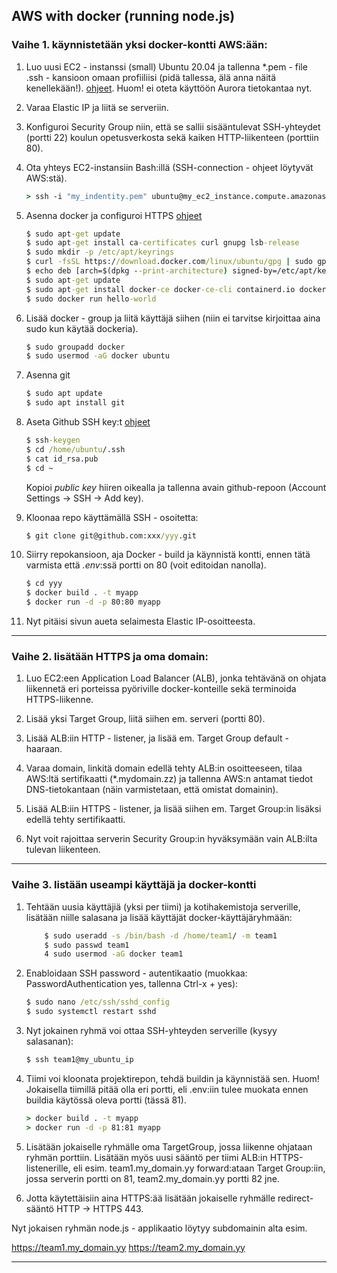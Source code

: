 ## AWS with docker (running node.js)

### Vaihe 1. käynnistetään yksi docker-kontti AWS:ään:

1. Luo uusi EC2 - instanssi (small) Ubuntu 20.04 ja tallenna *.pem - file .ssh - kansioon omaan profiiliisi (pidä tallessa, älä anna näitä kenellekään!). [ohjeet](https://www.clickittech.com/devops/deploy-nodejs-app-to-aws/). Huom! ei oteta käyttöön Aurora tietokantaa nyt.
2. Varaa Elastic IP ja liitä se serveriin.
3. Konfiguroi Security Group niin, että se sallii sisääntulevat SSH-yhteydet (portti 22) koulun opetusverkosta sekä kaiken HTTP-liikenteen (porttiin 80).
4. Ota yhteys EC2-instansiin Bash:illä (SSH-connection - ohjeet löytyvät AWS:stä).

    ```cmd
    > ssh -i "my_indentity.pem" ubuntu@my_ec2_instance.compute.amazonas.com
    ```

5. Asenna docker ja configuroi HTTPS [ohjeet](https://docs.docker.com/engine/install/ubuntu/)

    ```cmd
    $ sudo apt-get update
    $ sudo apt-get install ca-certificates curl gnupg lsb-release
    $ sudo mkdir -p /etc/apt/keyrings
    $ curl -fsSL https://download.docker.com/linux/ubuntu/gpg | sudo gpg --dearmor -o /etc/apt/keyrings/docker.gpg
    $ echo deb [arch=$(dpkg --print-architecture) signed-by=/etc/apt/keyrings/docker.gpg] https://download.docker.com/linux/ubuntu $(lsb_release -cs) $ stable" | sudo tee /etc/apt/sources.list.d/docker.list > /dev/null
    $ sudo apt-get update
    $ sudo apt-get install docker-ce docker-ce-cli containerd.io docker-compose-plugin
    $ sudo docker run hello-world
    ```

6. Lisää docker - group ja liitä käyttäjä siihen (niin ei tarvitse kirjoittaa aina sudo kun käytää dockeria).

    ```cmd
    $ sudo groupadd docker
    $ sudo usermod -aG docker ubuntu
    ```

7. Asenna git

    ```cmd
    $ sudo apt update
    $ sudo apt install git
    ```

8. Aseta Github SSH key:t [ohjeet](https://www.theserverside.com/blog/Coffee-Talk-Java-News-Stories-and-Opinions/GitHub-SSH-Key-Setup-Config-Ubuntu-Linux)

    ```cmd
    $ ssh-keygen
    $ cd /home/ubuntu/.ssh
    $ cat id_rsa.pub
    $ cd ~
    ```

    Kopioi *public key* hiiren oikealla ja tallenna avain github-repoon (Account Settings -> SSH -> Add key).

9. Kloonaa repo käyttämällä SSH - osoitetta:

    ```cmd
    $ git clone git@github.com:xxx/yyy.git
    ```

10. Siirry repokansioon, aja Docker - build ja käynnistä kontti, ennen tätä varmista että *.env*:ssä portti on 80 (voit editoidan nanolla).

    ```cmd
    $ cd yyy
    $ docker build . -t myapp
    $ docker run -d -p 80:80 myapp
    ```

11. Nyt pitäisi sivun aueta selaimesta Elastic IP-osoitteesta.

---

### Vaihe 2. lisätään HTTPS ja oma domain:

1. Luo EC2:een Application Load Balancer (ALB), jonka tehtävänä on ohjata liikennetä eri porteissa pyöriville docker-konteille sekä terminoida HTTPS-liikenne.

2. Lisää yksi Target Group, liitä siihen em. serveri (portti 80).

3. Lisää ALB:iin HTTP - listener, ja lisää em. Target Group default - haaraan.

4. Varaa domain, linkitä domain edellä tehty ALB:in osoitteeseen, tilaa AWS:ltä sertifikaatti (*.mydomain.zz) ja tallenna AWS:n antamat tiedot DNS-tietokantaan (näin varmistetaan, että omistat domainin).

5. Lisää ALB:iin HTTPS - listener, ja lisää siihen em. Target Group:in lisäksi edellä tehty sertifikaatti.

6. Nyt voit rajoittaa serverin Security Group:in hyväksymään vain ALB:ilta tulevan liikenteen.

---
### Vaihe 3. listään useampi käyttäjä ja docker-kontti

1. Tehtään uusia käyttäjiä (yksi per tiimi) ja kotihakemistoja serverille, lisätään niille salasana ja lisää käyttäjät docker-käyttäjäryhmään:

    ```cmd
        $ sudo useradd -s /bin/bash -d /home/team1/ -m team1
        $ sudo passwd team1
        4 sudo usermod -aG docker team1
    ```

2. Enabloidaan SSH password - autentikaatio (muokkaa: PasswordAuthentication yes, tallenna Ctrl-x + yes):

    ```cmd
    $ sudo nano /etc/ssh/sshd_config 
    $ sudo systemctl restart sshd
    ```

3. Nyt jokainen ryhmä voi ottaa SSH-yhteyden serverille (kysyy salasanan):

    ```cmd 
    $ ssh team1@my_ubuntu_ip
    ```

4. Tiimi voi kloonata projektirepon, tehdä buildin ja käynnistää sen.
Huom! Jokaisella tiimillä pitää olla eri portti, eli .env:iin tulee muokata ennen buildia käytössä oleva portti (tässä 81).

    ```cmd
    > docker build . -t myapp
    > docker run -d -p 81:81 myapp
    ```

5. Lisätään jokaiselle ryhmälle oma TargetGroup, jossa liikenne ohjataan ryhmän porttiin. Lisätään myös uusi sääntö per tiimi ALB:in HTTPS-listenerille, eli esim. team1.my_domain.yy forward:ataan Target Group:iin, jossa serverin portti on 81,
team2.my_domain.yy portti 82 jne.

6. Jotta käytettäisiin aina HTTPS:ää lisätään jokaiselle ryhmälle redirect-sääntö HTTP -> HTTPS 443.

Nyt jokaisen ryhmän node.js - applikaatio löytyy subdomainin alta esim.

https://team1.my_domain.yy
https://team2.my_domain.yy

---
<!-- 
### Vaihe 4. Container Registry ja Container Service

ALB:ia voisi käyttää myös ECR:n ja ECS:n kanssa (ei ole testattu). Tämä vaatisi sen, että opiskelijalla on tili AWS:ään, opettajalle voisi lähettää linkin imageen ja opettaja voisi sen deployata (ei ole järkevää).

1. Asenna AWS-CLI ja konffaa se 

Lataa Access key ID, Secret access key [ohjeet](https://docs.aws.amazon.com/AmazonECR/latest/userguide/registry_auth.html)

    ```cmd 
    > aws ecr get-login-password --region eu-north-1 | docker login --username AWS --password-stdin my_ecr.amazonaws.com 
    ```

    > docker tag mypp:latest my_ecr.amazonaws.com/my_registry:latest

    > docker push my_ecr.amazonaws.com/notesdemo:latest
    ``` -->